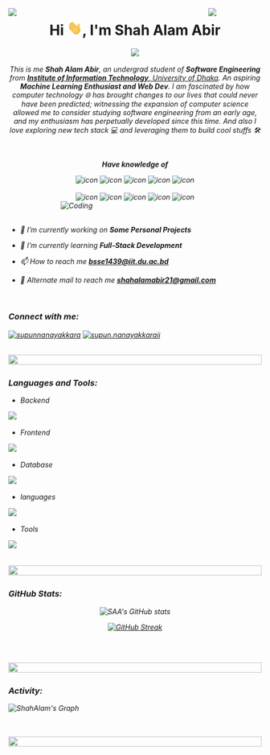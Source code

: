 <img align="left" src="https://user-images.githubusercontent.com/65187002/144930161-2f783401-8d27-4fdf-a2f7-cc0ba32f1f1f.gif" width="21%" style="display:inline;"><img align="right" src="https://user-images.githubusercontent.com/65187002/144930161-2f783401-8d27-4fdf-a2f7-cc0ba32f1f1f.gif" width="21%" style="display:inline;">

<h1 align="center">Hi <img src="https://raw.githubusercontent.com/ABSphreak/ABSphreak/master/gifs/Hi.gif" width="30px">, I'm Shah Alam Abir</h1>
<p align="center">
  <a href="https://github.com/Ratheshan03/readme-typing-svg">
    <img src="https://readme-typing-svg.herokuapp.com?lines=Software+Engineering+Student;Machine+Learning+Enthusiast;Web+Developer&center=true&width=500&height=50">
  </a>
</p>

<p align="center">
  <em>
    This is me <b>Shah Alam Abir</b>, an undergrad student of <b>Software Engineering</b> from <a href="http://www.iit.du.ac.bd"> <b>Institute of Information Technology</b>, University      of Dhaka</a>. An aspiring <b>Machine Learning Enthusiast and Web Dev</b>. I am fascinated by how computer technology 🌐 has brought changes to our lives that could never have been predicted;          witnessing the expansion of computer science allowed me to   consider studying software engineering from an early age, and my enthusiasm has perpetually developed since this time.       And also I love exploring new tech stack 💻 and leveraging them to build cool stuffs 🛠️
</p>

<br>

<!--
<p align="center"> 
 <img src="https://komarev.com/ghpvc/?username=shahalam22&label=Profile%20views&color=0e75b6&style=flat" alt="shah alam abir" /> 
  <img src="https://img.shields.io/badge/Languages-Python | Java | PHP | Typescript | Node | React -green.svg" alt="supun nanayakkara's languages" />
  <img alt="Profile followers" src="https://img.shields.io/github/followers/supuna97"> 
</p>
-->
<p align="center"><b>Have knowledge of</b></p>
<div align="center">
  <img src="https://techstack-generator.vercel.app/java-icon.svg" alt="icon" width="50" height="50" />
  <img src="https://techstack-generator.vercel.app/cpp-icon.svg" alt="icon" width="50" height="50" />
  <img src="https://techstack-generator.vercel.app/python-icon.svg" alt="icon" width="50" height="50" />
  <img src="https://techstack-generator.vercel.app/js-icon.svg" alt="icon"width="50" height="50" />
  <img src="https://techstack-generator.vercel.app/ts-icon.svg" alt="icon" width="50" height="50" />
</div>

<br>

<div align="center">
  <img src="https://techstack-generator.vercel.app/react-icon.svg" alt="icon" width="50" height="50" />
  <img src="https://techstack-generator.vercel.app/node-icon.svg" alt="icon" width="50" height="50" />
  <img src="https://techstack-generator.vercel.app/graphql-icon.svg" alt="icon" width="50" height="50" />
  <img src="https://techstack-generator.vercel.app/redux-icon.svg" alt="icon" width="50" height="50" />
  <img src="https://techstack-generator.vercel.app/restapi-icon.svg" alt="icon" width="50" height="50" />
</div>

<img align="right" alt="Coding" width="400" src="https://user-images.githubusercontent.com/74038190/229223263-cf2e4b07-2615-4f87-9c38-e37600f8381a.gif">
<br><br>

- 🔭 I’m currently working on **Some Personal Projects**

- 🌱 I’m currently learning **Full-Stack Development**

- 📫 How to reach me **bsse1439@iit.du.ac.bd**

- 💬 Alternate mail to reach me **shahalamabir21@gmail.com**

<!--

- 👨‍💻 All of my projects are available at [supun's workspace](http://supun.traditionalme.life)

- 💬 Ask me about **Java, Python, PHP and NodeJS**

- 📄 Know about my experiences [my experiences](http://supun.traditionalme.life/#resume)

- ⚡ Fun fact **I think I'm funny**

-->

<br>
<h3 align="left">Connect with me:</h3>
<p align="left">
<a href="https://www.linkedin.com/in/shah-alam-abir-584126261" target="blank"><img align="center" src="https://raw.githubusercontent.com/rahuldkjain/github-profile-readme-generator/master/src/images/icons/Social/linked-in-alt.svg" alt="supunnanayakkara" height="30" width="40" /></a>
<!-- <a href="https://stackoverflow.com/users/9565088/supun-nanayakkara" target="blank"><img align="center" src="https://raw.githubusercontent.com/rahuldkjain/github-profile-readme-generator/master/src/images/icons/Social/stack-overflow.svg" alt="supun-nanayakkara" height="30" width="40" /></a> -->
<a href="https://www.facebook.com/people/Shah-Alam-Abir/pfbid0D4DZg3Mmz1Vi3EgaaYLKAQLdMAYVvV9HhVcB8NjW4amPJbuFLMD8731jkt2MCftfl/" target="blank"><img align="center" src="https://raw.githubusercontent.com/rahuldkjain/github-profile-readme-generator/master/src/images/icons/Social/facebook.svg" alt="supun.nanayakkaraii" height="30" width="40" /></a>
<!-- <a href="https://instagram.com/supun___lk" target="blank"><img align="center" src="https://raw.githubusercontent.com/rahuldkjain/github-profile-readme-generator/master/src/images/icons/Social/instagram.svg" alt="supun___lk" height="30" width="40" /></a> -->
<!-- <a href="https://www.youtube.com/@supunnanayakkara" target="blank"><img align="center" src="https://raw.githubusercontent.com/rahuldkjain/github-profile-readme-generator/master/src/images/icons/Social/youtube.svg" alt="supun nanayakkara" height="30" width="40" /></a> -->
</p>
<br>

<img src="https://i.imgur.com/dBaSKWF.gif" height="20" width="100%">

<h3 align="left">Languages and Tools:</h3>

- Backend
<p align="left">
  <a href="https://skillicons.dev">
    <img src="https://skillicons.dev/icons?i=nodejs,express,npm" />
  </a>
</p>

- Frontend
<p align="left">
  <a href="https://skillicons.dev">
    <img src="https://skillicons.dev/icons?i=react,nextjs,redux,tailwind,materialui,bootstrap,html,css,sass" />
  </a>
</p>

- Database
<p align="left">
  <a href="https://skillicons.dev">
    <img src="https://skillicons.dev/icons?i=mongodb,mysql,postgresql" />
  </a>
</p>

- languages
<p align="left">
  <a href="https://skillicons.dev">
    <img src="https://skillicons.dev/icons?i=c,cpp,java,js,ts" />
  </a>
</p>

- Tools
<p align="left">
  <a href="https://skillicons.dev">
    <img src="https://skillicons.dev/icons?i=git,github,figma,idea,vscode,postman,linux,prisma,graphql,git,github,vscode,eclipse" />
  </a>
</p>

<br/>

<img src="https://i.imgur.com/dBaSKWF.gif" height="20" width="100%">

<!--

<h3 align="left">Trophy:</h3>

<p align="center">
  <img src="https://media.tenor.com/0ENB5HuTH0gAAAAi/trophy-beker.gif"  width="100px" height="100px">
</p>
  
<div align="center">
  <img src="https://github-profile-trophy.vercel.app/?username=supuna97&theme=matrix&no-bg=true&no-frame=true&row=1&column=4&title=MultiLanguage,Commits,PullRequest,Reviews">
</div>

<div align="center">
  <img src="https://github-profile-trophy.vercel.app/?username=supuna97&theme=matrix&no-bg=true&no-frame=true&row=1&column=4&title=Repositories,Organizations,Stars,Followers">
</div>
 
<br>
<br>

<img src="https://i.imgur.com/dBaSKWF.gif" height="20" width="100%">

-->

<h3 align="left">GitHub Stats:</h3>
<div align="center">
 
![SAA's GitHub stats](https://github-readme-stats.vercel.app/api?username=shahalam22\&theme=midnight-purple\&show_icons=true\&show=reviews,prs_merged,prs_merged_percentage\&hide=contribs,issues)

[![GitHub Streak](https://streak-stats.demolab.com/?user=shahalam22&theme=midnight-purple)](https://git.io/streak-stats)

</div>

<br><br>

<img src="https://i.imgur.com/dBaSKWF.gif" height="20" width="100%">


<h3 align="left">Activity:</h3>

![ShahAlam's Graph](https://github-readme-activity-graph.vercel.app/graph?username=shahalam22&custom_title=ShahAlam's%20GitHub%20Activity%20Graph&bg_color=0D1117&color=7F3FBF&line=7F3FBF&point=7F3FBF&area_color=FFFFFF&title_color=FFFFFF&area=true)

<br>
<br>

<img src="https://i.imgur.com/dBaSKWF.gif" height="20" width="100%">

<!--

<h3 align="left">Achievements:</h3>

[![An image of @supuna97's Holopin badges, which is a link to view their full Holopin profile](https://holopin.me/supuna97)](https://holopin.io/@supuna97)
<br><br><br>

<img src="https://i.imgur.com/dBaSKWF.gif" height="20" width="100%">

<img src="https://media.giphy.com/media/LnQjpWaON8nhr21vNW/giphy.gif" width="60"> <em><b>I love connecting with different people</b> so if you want to say <b>hi, I'll be happy to meet you more!</b> :)</em>

<br>
<p align="right" > Created with 🧡 by <a href="http://supun.traditionalme.life">Supun Nanayakkara</a></p>

-->
